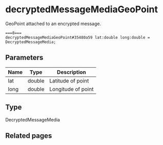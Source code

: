 # decryptedMessageMediaGeoPoint
GeoPoint attached to an encrypted message.

```
===8===
decryptedMessageMediaGeoPoint#35480a59 lat:double long:double = DecryptedMessageMedia;
```

## Parameters
| Name | Type | Description |
| ---- | :----: | ----------- |
| lat | double | Latitude of point |
| long | double | Longitude of point |


## Type
DecryptedMessageMedia

## Related pages
